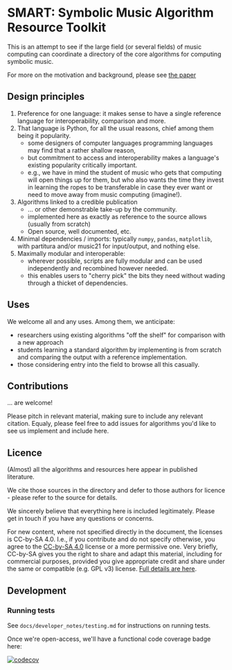 # SMART: Symbolic Music Algorithm Resource Toolkit

This is an attempt to see if the large field (or several fields) of music computing can coordinate a directory of the core algorithms for computing symbolic music.

For more on the motivation and background, please see [the paper](./paper.md)


## Design principles

1. Preference for one language: it makes sense to have a single reference language for interoperability, comparison and more.
2. That language is Python, for all the usual reasons, chief among them being it popularity.
   - some designers of computer languages programming languages may find that a rather shallow reason,
   - but commitment to access and interoperability makes a language's existing popularity critically important.
   - e.g., we have in mind the student of music who gets that computing will open things up for them, but who also wants the time they invest in learning the ropes to be transferable in case they ever want or need to move away from music computing (imagine!).
3. Algorithms linked to a credible publication
   - ... or other demonstrable take-up by the community.
   - implemented here as exactly as reference to the source allows (usually from scratch)
   - Open source, well documented, etc.
4. Minimal dependencies / imports: typically `numpy`, `pandas`, `matplotlib`, with partitura and/or music21 for input/output, and nothing else.
5. Maximally modular and interoperable:
     - wherever possible, scripts are fully modular and can be used independently and recombined however needed.
     - this enables users to "cherry pick" the bits they need without wading through a thicket of dependencies.


## Uses

We welcome all and any uses.
Among them, we anticipate:

- researchers using existing algorithms "off the shelf" for comparison with a new approach
- students learning a standard algorithm by implementing is from scratch and comparing the output with a reference implementation.
- those considering entry into the field to browse all this casually.


## Contributions

... are welcome!

Please pitch in relevant material, making sure to include any relevant citation.
Equaly, please feel free to add issues for algorithms you'd like to see us implement and include here.


## Licence

(Almost) all the algorithms and resources here appear in published literature.

We cite those sources in the directory and defer to those authors for licence -
please refer to the source for details.

We sincerely believe that everything here is included legitimately.
Please get in touch if you have any questions or concerns.

For new content, where not specified directly in the document, the licenses is CC-by-SA 4.0.
I.e., if you contribute and do not specify otherwise, you agree to the [CC-by-SA 4.0](https://creativecommons.org/licenses/by-sa/4.0/deed.en) license or a more permissive one.
Very briefly, CC-by-SA gives you the right to share and adapt this material, including for commercial purposes, provided you give appropriate credit and share under the same or compatible (e.g. GPL v3) license. [Full details are here](https://creativecommons.org/licenses/by-sa/4.0/legalcode.en).


## Development

### Running tests

See `docs/developer_notes/testing.md` for instructions on running tests.

Once we're open-access, we'll have a functional code coverage badge here:

[![codecov](https://codecov.io/gh/music-computing/toolkit/graph/badge.svg?token=TONE1IFOR3)](https://codecov.io/gh/music-computing/toolkit)
